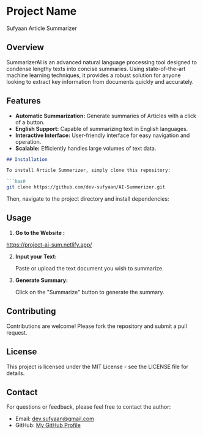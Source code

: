 
# Project Name

Sufyaan Article Summarizer

## Overview

SummarizerAI is an advanced natural language processing tool designed to condense lengthy texts into concise summaries. Using state-of-the-art machine learning techniques, it provides a robust solution for anyone looking to extract key information from documents quickly and accurately.

## Features

- **Automatic Summarization:** Generate summaries of Articles with a click of a button.
- **English Support:** Capable of summarizing text in English languages.
- **Interactive Interface:** User-friendly interface for easy navigation and operation.
- **Scalable:** Efficiently handles large volumes of text data.

```markdown
## Installation

To install Article Summerizer, simply clone this repository:

```bash
git clone https://github.com/dev-sufyaan/AI-Summerizer.git
```

Then, navigate to the project directory and install dependencies:

## Usage

1. **Go to the Website :**

https://project-ai-sum.netlify.app/

2. **Input your Text:**

   Paste or upload the text document you wish to summarize.

3. **Generate Summary:**

   Click on the "Summarize" button to generate the summary.

## Contributing

Contributions are welcome! Please fork the repository and submit a pull request.

## License

This project is licensed under the MIT License - see the LICENSE file for details.

## Contact

For questions or feedback, please feel free to contact the author:

- Email: dev.sufyaan@gmail.com
- GitHub: [My GitHub Profile](https://github.com/dev-sufyaan)
```
